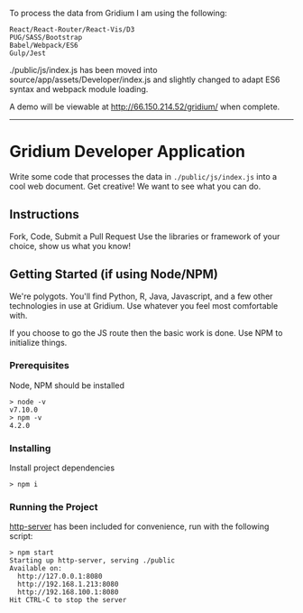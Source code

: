 To process the data from Gridium I am using the following:
```
React/React-Router/React-Vis/D3
PUG/SASS/Bootstrap
Babel/Webpack/ES6
Gulp/Jest
```

./public/js/index.js has been moved into source/app/assets/Developer/index.js and slightly changed to adapt ES6 syntax and webpack module loading.

A demo will be viewable at http://66.150.214.52/gridium/ when complete.

---

# Gridium Developer Application

Write some code that processes the data in `./public/js/index.js` into a cool web document. Get creative! We want to see what you can do.

## Instructions

Fork, Code, Submit a Pull Request
Use the libraries or framework of your choice, show us what you know!

## Getting Started (if using Node/NPM)
We're polygots. You'll find Python, R, Java, Javascript, and a few other technologies in use at Gridium. Use whatever you feel most comfortable with.

If you choose to go the JS route then the basic work is done. Use NPM to initialize things.

### Prerequisites

Node, NPM should be installed

```
> node -v
v7.10.0
> npm -v
4.2.0
```

### Installing

Install project dependencies

```
> npm i
```

### Running the Project

[http-server](https://www.npmjs.com/package/http-server) has been included for convenience, run with the following script:
```
> npm start
Starting up http-server, serving ./public
Available on:
  http://127.0.0.1:8080
  http://192.168.1.213:8080
  http://192.168.100.1:8080
Hit CTRL-C to stop the server
```


